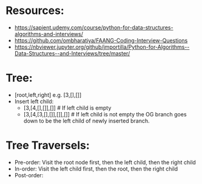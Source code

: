 # Resources:
- https://sapient.udemy.com/course/python-for-data-structures-algorithms-and-interviews/
- https://github.com/ombharatiya/FAANG-Coding-Interview-Questions
- https://nbviewer.jupyter.org/github/jmportilla/Python-for-Algorithms--Data-Structures--and-Interviews/tree/master/

# Tree:
- [root,left,right] e.g. [3,[],[]]
- Insert left child:
  - [3,[4,[],[]],[]] # If left child is empty
  - [3,[4,[3,[],[]],[]],[]] # If left child is not empty the OG branch goes down to be the left child of newly inserted branch.

# Tree Traversels:
- Pre-order: Visit the root node first, then the left child, then the right child
- In-order: Visit the left child first, then the root, then the right child
- Post-order: 
